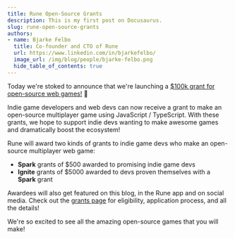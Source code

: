 ```yaml
---
title: Rune Open-Source Grants
description: This is my first post on Docusaurus.
slug: rune-open-source-grants
authors:
- name: Bjarke Felbo
  title: Co-founder and CTO of Rune
  url: https://www.linkedin.com/in/bjarkefelbo/
  image_url: /img/blog/people/bjarke-felbo.png
  hide_table_of_contents: true
---
```


Today we're stoked to announce that we're launching a [$100k grant for open-source web games!](https://github.com/rune/rune-multiplayer-web-games/open-source-grant) 🥳

Indie game developers and web devs can now receive a grant to make an open-source multiplayer game using JavaScript / TypeScript. With these grants, we hope to support indie devs wanting to make awesome games and dramatically boost the ecosystem!

Rune will award two kinds of grants to indie game devs who make an open-source multiplayer web game:

- **Spark** grants of $500 awarded to promising indie game devs
- **Ignite** grants of $5000 awarded to devs proven themselves with a **Spark** grant

Awardees will also get featured on this blog, in the Rune app and on social media. Check out the [grants page](https://github.com/rune/rune-multiplayer-web-games/open-source-grant) for eligibility, application process, and all the details!

We're so excited to see all the amazing open-source games that you will make! 

